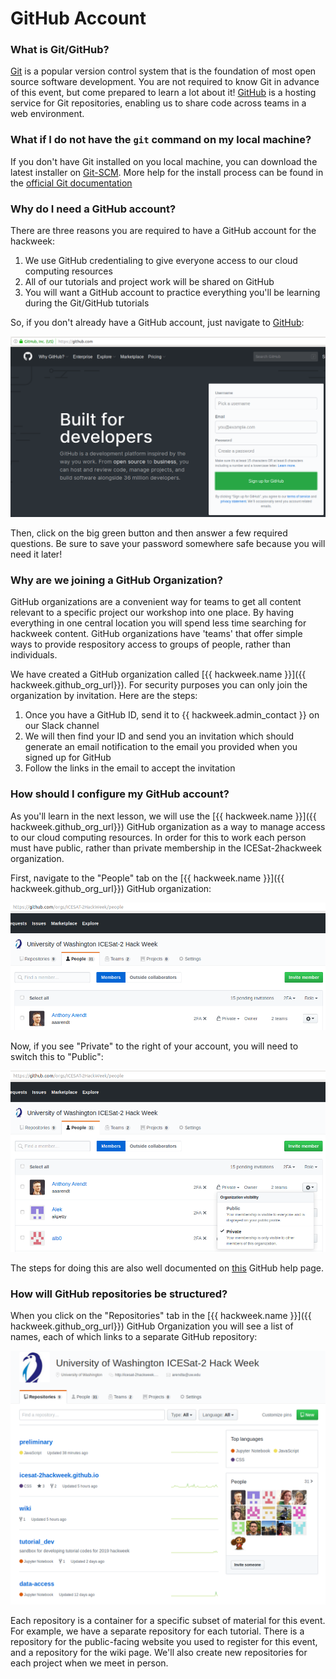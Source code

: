 # GitHub Account

### What is Git/GitHub?

[Git](https://git-scm.com/) is a popular version control system that is the foundation of most open source software development. You are not required to know Git in advance of this event, but come prepared to learn a lot about it! [GitHub](https:/github.com) is a hosting service for Git repositories, enabling us to share code across teams in a web environment.  

### What if I do not have the `git` command on my local machine?

If you don't have Git installed on you local machine, you can download the latest installer on [Git-SCM](https://git-scm.com). More help for the install process can be found in the [official Git documentation](https://git-scm.com/book/en/v2/Getting-Started-Installing-Git)

### Why do I need a GitHub account? 

There are three reasons you are required to have a GitHub account for the hackweek:

1. We use GitHub credentialing to give everyone access to our cloud computing resources
2. All of our tutorials and project work will be shared on GitHub
3. You will want a GitHub account to practice everything you'll be learning during the Git/GitHub tutorials

So, if you don't already have a GitHub account, just navigate to [GitHub](https://github.com/):

![github-signup](../img/github-signup.png)

Then, click on the big green button and then answer a few required questions. Be sure to save your password somewhere safe because you will need it later!

### Why are we joining a GitHub Organization?

GitHub organizations are a convenient way for teams to get all content relevant to a specific project our workshop into one place. By having everything in one central location you will spend less time searching for hackweek content. GitHub organizations have 'teams' that offer simple ways to provide respository access to groups of people, rather than individuals.

We have created a GitHub organization called [{{ hackweek.name }}]({{ hackweek.github_org_url}}). For security purposes you can only join the organization by invitation. Here are the steps:

1. Once you have a GitHub ID, send it to {{ hackweek.admin_contact }} on our Slack channel
2. We will then find your ID and send you an invitation which should generate an email notification to the email you provided when you signed up for GitHub
3. Follow the links in the email to accept the invitation

### How should I configure my GitHub account?

As you'll learn in the next lesson, we will use the [{{ hackweek.name }}]({{ hackweek.github_org_url}}) GitHub organization as a way to manage access to our cloud computing resources. In order for this to work each person must have public, rather than private membership in the ICESat-2hackweek organization.

First, navigate to the "People" tab on the [{{ hackweek.name }}]({{ hackweek.github_org_url}}) GitHub organization:

![people-tab](../img/private-github.png)

Now, if you see "Private" to the right of your account, you will need to switch this to "Public":

![private-setting](../img/public-github.png)

The steps for doing this are also well documented on [this](https://help.github.com/en/articles/publicizing-or-hiding-organization-membership) GitHub help page. 

### How will GitHub repositories be structured?

When you click on the "Repositories" tab in the [{{ hackweek.name }}]({{ hackweek.github_org_url}}) GitHub Organization you will see a list of names, each of which links to a separate GitHub repository:

![repos-tab](../img/repos.png)

Each repository is a container for a specific subset of material for this event. For example, we have a separate repository for each tutorial. There is a repository for the public-facing website you used to register for this event, and a repository for the wiki page. We'll also create new repositories for each project when we meet in person.




